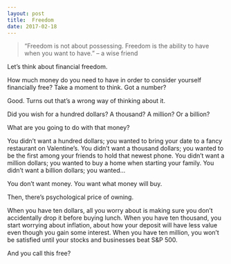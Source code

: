 ```yaml
---
layout: post
title:  Freedom
date: 2017-02-18
---
```


> “Freedom is not about possessing. Freedom is the ability to have when you want to have.” – a wise friend

Let’s think about financial freedom.

How much money do you need to have in order to consider yourself financially free?
Take a moment to think.
Got a number?

Good. Turns out that’s a wrong way of thinking about it.

Did you wish for a hundred dollars?
A thousand?
A million?
Or a billion?

What are you going to do with that money?

You didn’t want a hundred dollars; you wanted to bring your date to a fancy restaurant on Valentine’s.
You didn’t want a thousand dollars; you wanted to be the first among your friends to hold that newest phone.
You didn’t want a million dollars; you wanted to buy a home when starting your family.
You didn’t want a billion dollars; you wanted...

You don’t want money.
You want what money will buy.

Then, there’s psychological price of owning.

When you have ten dollars, all you worry about is making sure you don’t accidentally drop it before buying lunch.
When you have ten thousand, you start worrying about inflation, about how your deposit will have less value even though you gain some interest.
When you have ten million, you won’t be satisfied until your stocks and businesses beat S&P 500.

And you call this free?